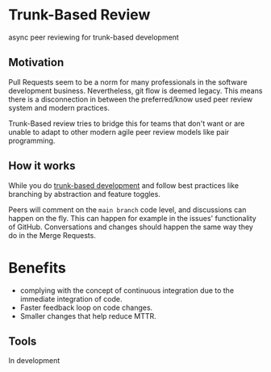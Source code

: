 # Trunk-Based Review

async peer reviewing for trunk-based development

## Motivation

Pull Requests seem to be a norm for many professionals in the software development business. Nevertheless, git flow is deemed legacy. This means there is a disconnection in between the preferred/know used peer review system and  modern practices.

Trunk-Based review tries to bridge this for teams that don't want or are unable to adapt to other modern agile peer review models like pair programming.

## How it works

While you do [trunk-based development](https://www.atlassian.com/continuous-delivery/continuous-integration/trunk-based-development) and follow best practices like branching by abstraction and feature toggles.

Peers will comment on the `main branch` code level, and discussions can happen on the fly. This can happen for example in the issues' functionality of GitHub. Conversations and changes should happen the same way they do in the Merge Requests.

# Benefits

- complying with the concept of continuous integration due to the immediate integration of code.
- Faster feedback loop on code changes.
- Smaller changes that help reduce MTTR.

## Tools

In development

